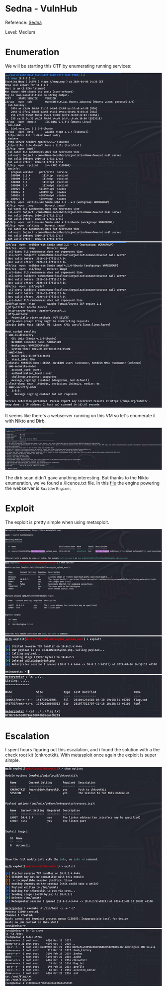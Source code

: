 # Sedna  - VulnHub

Reference: [Sedna](https://www.vulnhub.com/entry/hackfest2016-sedna,181/)

Level: Medium

# Enumeration

We will be starting this CTF by enumerating running services:

![](./images/nmap_1.png)
![](./images/nmap_2.png)

It seems like there's a webserver running on this VM so let's enumerate it with Nikto and Dirb.

![](./images/nikto.png)

The dirb scan didn't gave anything interesting. But thanks to the Nikto enumeration, we've found a /licence.txt file. In this [file](./license.txt) the engine powering the webserver is `BuilderEngine`. 

# Exploit

The exploit is pretty simple when using metasploit.

![](./images/msf_1.png)
![](./images/msf_2.png)
![](./images/exploit.png)
![](./images/flag_1.png)

# Escalation

I spent hours figuring out this escalation, and i found the solution with a the check root kit (chkrootkit). With metasploit once again the exploit is super simple.

![](./images/escalation.png)
![](./images/root.png)